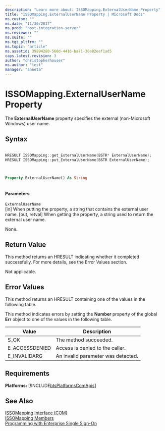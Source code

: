 ```yaml
---
description: "Learn more about: ISSOMapping.ExternalUserName Property"
title: "ISSOMapping.ExternalUserName Property | Microsoft Docs"
ms.custom: ""
ms.date: "11/30/2017"
ms.prod: "host-integration-server"
ms.reviewer: ""
ms.suite: ""
ms.tgt_pltfrm: ""
ms.topic: "article"
ms.assetid: 39894280-560d-4416-ba71-30e82eef1ad5
caps.latest.revision: 3
author: "christopherhouser"
ms.author: "test"
manager: "anneta"
---
```

# ISSOMapping.ExternalUserName Property
The **ExternalUserName** property specifies the external (non-Microsoft Windows) user name.  
  
## Syntax  
  
```cpp  
  
HRESULT ISSOMapping::get_ExternalUserName(BSTR* ExternalUserName);  
HRESULT ISSOMapping::put_ExternalUserName(BSTR ExternalUserName);  
  
```  
  
```vb  
  
Property ExternalUserName() As String  
  
```  
  
#### Parameters  
 `ExternalUserName`  
 [in] When putting the property, a string that contains the external user name. [out, retval] When getting the property, a string used to return the external user name.  
  
 None.  
  
## Return Value  
 This method returns an HRESULT indicating whether it completed successfully. For more details, see the Error Values section.  
  
 Not applicable.  
  
## Error Values  
 This method returns an HRESULT containing one of the values in the following table.  
  
 This method indicates errors by setting the **Number** property of the global **Err** object to one of the values in the following table.  
  
|Value|Description|  
|-----------|-----------------|  
|S_OK|The method succeeded.|  
|E_ACCESSDENIED|Access is denied to the caller.|  
|E_INVALIDARG|An invalid parameter was detected.|  
  
## Requirements  
 **Platforms:**  [!INCLUDE[btsPlatformsComApis](../includes/btsplatformscomapis-md.md)]  
  
## See Also  
 [ISSOMapping Interface (COM)](../esso/issomapping-interface-com.md)   
 [ISSOMapping Members](../esso/issomapping-members.md)   
 [Programming with Enterprise Single Sign-On](../esso/programming-with-enterprise-single-sign-on.md)
